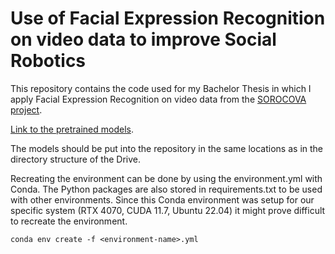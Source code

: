 # Use of Facial Expression Recognition on video data to improve Social Robotics

This repository contains the code used for my Bachelor Thesis in which I apply Facial Expression Recognition on video data from the [SOROCOVA project](https://sorocova.nl/en/sorocova/).

[Link to the pretrained models](https://drive.google.com/drive/folders/1ODO24RpaiRb9QMjCk1gLADwfevUxFPC4?usp=sharing).

The models should be put into the repository in the same locations as in the directory structure of the Drive.


Recreating the environment can be done by using the environment.yml with Conda. The Python packages are also stored in requirements.txt to be used with other environments.
Since this Conda environment was setup for our specific system (RTX 4070, CUDA 11.7, Ubuntu 22.04) it might prove difficult to recreate the environment.
 ```
conda env create -f <environment-name>.yml
```
